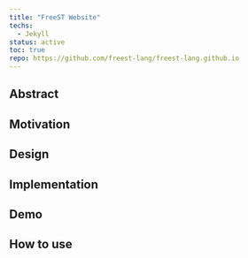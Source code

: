 ```yaml
---
title: "FreeST Website"
techs:
  - Jekyll
status: active
toc: true
repo: https://github.com/freest-lang/freest-lang.github.io
---
```


## Abstract

## Motivation

## Design

## Implementation

## Demo

## How to use

